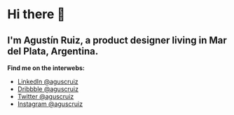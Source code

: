 
# Hi there 👋 

## I'm Agustín Ruiz, a product designer living in Mar del Plata, Argentina.

**Find me on the interwebs:**

- [LinkedIn @aguscruiz](https://www.linkedin.com/in/aguscruiz)
- [Dribbble @aguscruiz](https://dribbble.com/aguscruiz)
- [Twitter @aguscruiz](https://twitter.com/aguscruiz)
- [Instagram @aguscruiz](https://www.instagram.com/aguscruiz)
